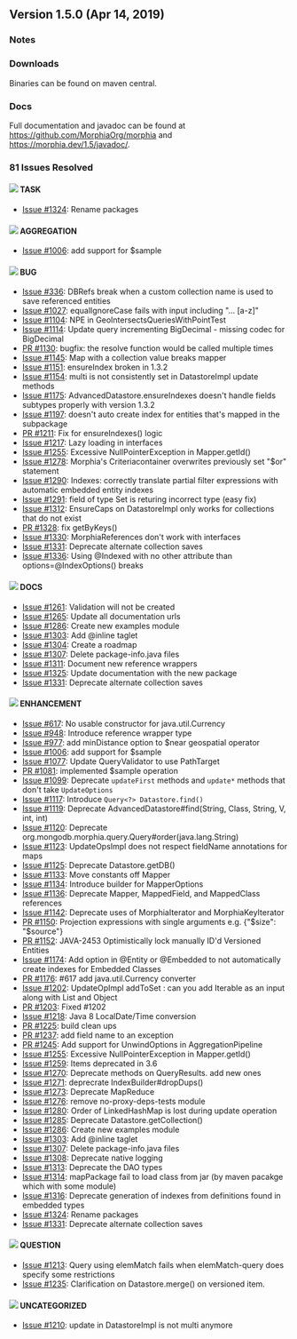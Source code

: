 
## Version 1.5.0 (Apr 14, 2019)

### Notes

### Downloads
Binaries can be found on maven central.

### Docs
Full documentation and javadoc can be found at https://github.com/MorphiaOrg/morphia and https://morphia.dev/1.5/javadoc/.

### 81 Issues Resolved
#### ![](https://placehold.it/15/dde580/000000?text=+) TASK
* [Issue #1324](https://github.com/MorphiaOrg/morphia/issues/1324): Rename packages

#### ![](https://placehold.it/15/fef2c0/000000?text=+) AGGREGATION
* [Issue #1006](https://github.com/MorphiaOrg/morphia/issues/1006): add support for $sample

#### ![](https://placehold.it/15/fc2929/000000?text=+) BUG
* [Issue #336](https://github.com/MorphiaOrg/morphia/issues/336): DBRefs break when a custom collection name is used to save referenced entities
* [Issue #1027](https://github.com/MorphiaOrg/morphia/issues/1027): equalIgnoreCase fails with input including "... [a-z]"
* [Issue #1104](https://github.com/MorphiaOrg/morphia/issues/1104): NPE in GeoIntersectsQueriesWithPointTest
* [Issue #1114](https://github.com/MorphiaOrg/morphia/issues/1114): Update query incrementing BigDecimal - missing codec for BigDecimal
* [PR #1130](https://github.com/MorphiaOrg/morphia/pull/1130): bugfix: the resolve function would be called multiple times
* [Issue #1145](https://github.com/MorphiaOrg/morphia/issues/1145): Map with a collection value breaks mapper
* [Issue #1151](https://github.com/MorphiaOrg/morphia/issues/1151): ensureIndex broken in 1.3.2
* [Issue #1154](https://github.com/MorphiaOrg/morphia/issues/1154): multi is not consistently set in DatastoreImpl update methods
* [Issue #1175](https://github.com/MorphiaOrg/morphia/issues/1175): AdvancedDatastore.ensureIndexes doesn't handle fields subtypes properly with version 1.3.2
* [Issue #1197](https://github.com/MorphiaOrg/morphia/issues/1197): doesn't auto create index for entities that's mapped in the subpackage
* [PR #1211](https://github.com/MorphiaOrg/morphia/pull/1211): Fix for ensureIndexes() logic
* [Issue #1217](https://github.com/MorphiaOrg/morphia/issues/1217): Lazy loading in interfaces
* [Issue #1255](https://github.com/MorphiaOrg/morphia/issues/1255): Excessive NullPointerException in Mapper.getId()
* [Issue #1278](https://github.com/MorphiaOrg/morphia/issues/1278): Morphia's Criteriacontainer overwrites previously set "$or" statement
* [Issue #1290](https://github.com/MorphiaOrg/morphia/issues/1290): Indexes: correctly translate partial filter expressions with automatic embedded entity indexes
* [Issue #1291](https://github.com/MorphiaOrg/morphia/issues/1291): field of type Set is returing incorrect type (easy fix)
* [Issue #1312](https://github.com/MorphiaOrg/morphia/issues/1312): EnsureCaps on DatastoreImpl only works for collections that do not exist
* [PR #1328](https://github.com/MorphiaOrg/morphia/pull/1328): fix getByKeys()
* [Issue #1330](https://github.com/MorphiaOrg/morphia/issues/1330): MorphiaReferences don't work with interfaces
* [Issue #1331](https://github.com/MorphiaOrg/morphia/issues/1331): Deprecate alternate collection saves
* [Issue #1336](https://github.com/MorphiaOrg/morphia/issues/1336): Using @Indexed with no other attribute than options=@IndexOptions() breaks

#### ![](https://placehold.it/15/fbca04/000000?text=+) DOCS
* [Issue #1261](https://github.com/MorphiaOrg/morphia/issues/1261): Validation will not be created
* [Issue #1265](https://github.com/MorphiaOrg/morphia/issues/1265): Update all documentation urls
* [Issue #1286](https://github.com/MorphiaOrg/morphia/issues/1286): Create new examples module
* [Issue #1303](https://github.com/MorphiaOrg/morphia/issues/1303): Add @inline taglet
* [Issue #1304](https://github.com/MorphiaOrg/morphia/issues/1304): Create a roadmap
* [Issue #1307](https://github.com/MorphiaOrg/morphia/issues/1307): Delete package-info.java files
* [Issue #1311](https://github.com/MorphiaOrg/morphia/issues/1311): Document new reference wrappers
* [Issue #1325](https://github.com/MorphiaOrg/morphia/issues/1325):  Update documentation with the new package
* [Issue #1331](https://github.com/MorphiaOrg/morphia/issues/1331): Deprecate alternate collection saves

#### ![](https://placehold.it/15/84b6eb/000000?text=+) ENHANCEMENT
* [Issue #617](https://github.com/MorphiaOrg/morphia/issues/617): No usable constructor for java.util.Currency
* [Issue #948](https://github.com/MorphiaOrg/morphia/issues/948): Introduce reference wrapper type 
* [Issue #977](https://github.com/MorphiaOrg/morphia/issues/977): add minDistance option to $near geospatial operator
* [Issue #1006](https://github.com/MorphiaOrg/morphia/issues/1006): add support for $sample
* [Issue #1077](https://github.com/MorphiaOrg/morphia/issues/1077): Update QueryValidator to use PathTarget
* [PR #1081](https://github.com/MorphiaOrg/morphia/pull/1081): implemented $sample operation
* [Issue #1099](https://github.com/MorphiaOrg/morphia/issues/1099): Deprecate `updateFirst` methods and `update*` methods that don't take `UpdateOptions`
* [Issue #1117](https://github.com/MorphiaOrg/morphia/issues/1117): Introduce `Query<?> Datastore.find()`
* [Issue #1119](https://github.com/MorphiaOrg/morphia/issues/1119): Deprecate AdvancedDatastore#find(String, Class, String, V, int, int)
* [Issue #1120](https://github.com/MorphiaOrg/morphia/issues/1120): Deprecate org.mongodb.morphia.query.Query#order(java.lang.String)
* [Issue #1123](https://github.com/MorphiaOrg/morphia/issues/1123): UpdateOpsImpl does not respect fieldName annotations for maps
* [Issue #1125](https://github.com/MorphiaOrg/morphia/issues/1125): Deprecate Datastore.getDB()
* [Issue #1133](https://github.com/MorphiaOrg/morphia/issues/1133): Move constants off Mapper
* [Issue #1134](https://github.com/MorphiaOrg/morphia/issues/1134): Introduce builder for MapperOptions
* [Issue #1136](https://github.com/MorphiaOrg/morphia/issues/1136): Deprecate Mapper, MappedField, and MappedClass references
* [Issue #1142](https://github.com/MorphiaOrg/morphia/issues/1142): Deprecate uses of MorphiaIterator and MorphiaKeyIterator
* [PR #1150](https://github.com/MorphiaOrg/morphia/pull/1150): Projection expressions with single arguments e.g. {"$size": "$source"}
* [PR #1152](https://github.com/MorphiaOrg/morphia/pull/1152): JAVA-2453 Optimistically lock manually ID'd Versioned Entities
* [Issue #1174](https://github.com/MorphiaOrg/morphia/issues/1174): Add option in @Entity or @Embedded to not automatically create indexes for Embedded Classes
* [PR #1176](https://github.com/MorphiaOrg/morphia/pull/1176): #617 add java.util.Currency converter
* [Issue #1202](https://github.com/MorphiaOrg/morphia/issues/1202): UpdateOpImpl addToSet : can you add Iterable as an input along with List and Object 
* [PR #1203](https://github.com/MorphiaOrg/morphia/pull/1203): Fixed #1202
* [Issue #1218](https://github.com/MorphiaOrg/morphia/issues/1218): Java 8 LocalDate/Time conversion
* [PR #1225](https://github.com/MorphiaOrg/morphia/pull/1225): build clean ups
* [PR #1237](https://github.com/MorphiaOrg/morphia/pull/1237): add field name to an exception
* [PR #1245](https://github.com/MorphiaOrg/morphia/pull/1245):  Add support for UnwindOptions in AggregationPipeline
* [Issue #1255](https://github.com/MorphiaOrg/morphia/issues/1255): Excessive NullPointerException in Mapper.getId()
* [Issue #1259](https://github.com/MorphiaOrg/morphia/issues/1259): Items deprecated in 3.6
* [Issue #1270](https://github.com/MorphiaOrg/morphia/issues/1270): Deprecate methods on QueryResults.  add new ones
* [Issue #1271](https://github.com/MorphiaOrg/morphia/issues/1271): deprecrate IndexBuilder#dropDups()
* [Issue #1273](https://github.com/MorphiaOrg/morphia/issues/1273): Deprecate MapReduce
* [Issue #1276](https://github.com/MorphiaOrg/morphia/issues/1276): remove no-proxy-deps-tests module
* [Issue #1280](https://github.com/MorphiaOrg/morphia/issues/1280): Order of LinkedHashMap is lost during update operation
* [Issue #1285](https://github.com/MorphiaOrg/morphia/issues/1285): Deprecate Datastore.getCollection()
* [Issue #1286](https://github.com/MorphiaOrg/morphia/issues/1286): Create new examples module
* [Issue #1303](https://github.com/MorphiaOrg/morphia/issues/1303): Add @inline taglet
* [Issue #1307](https://github.com/MorphiaOrg/morphia/issues/1307): Delete package-info.java files
* [Issue #1308](https://github.com/MorphiaOrg/morphia/issues/1308): Deprecate native logging
* [Issue #1313](https://github.com/MorphiaOrg/morphia/issues/1313): Deprecate the DAO types
* [Issue #1314](https://github.com/MorphiaOrg/morphia/issues/1314): mapPackage fail to load class from jar (by maven pacakge which with some module)
* [Issue #1316](https://github.com/MorphiaOrg/morphia/issues/1316): Deprecate generation of indexes from definitions found in embedded types
* [Issue #1324](https://github.com/MorphiaOrg/morphia/issues/1324): Rename packages
* [Issue #1331](https://github.com/MorphiaOrg/morphia/issues/1331): Deprecate alternate collection saves

#### ![](https://placehold.it/15/cc317c/000000?text=+) QUESTION
* [Issue #1213](https://github.com/MorphiaOrg/morphia/issues/1213): Query using elemMatch fails when elemMatch-query does specify some restrictions
* [Issue #1235](https://github.com/MorphiaOrg/morphia/issues/1235): Clarification on Datastore.merge() on versioned item.

#### ![](https://placehold.it/15/null/000000?text=+) UNCATEGORIZED
* [Issue #1210](https://github.com/MorphiaOrg/morphia/issues/1210): update in DatastoreImpl is not multi anymore

